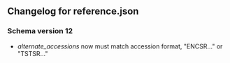 ## Changelog for reference.json

### Schema version 12

* *alternate_accessions* now must match accession format, "ENCSR..." or "TSTSR..."